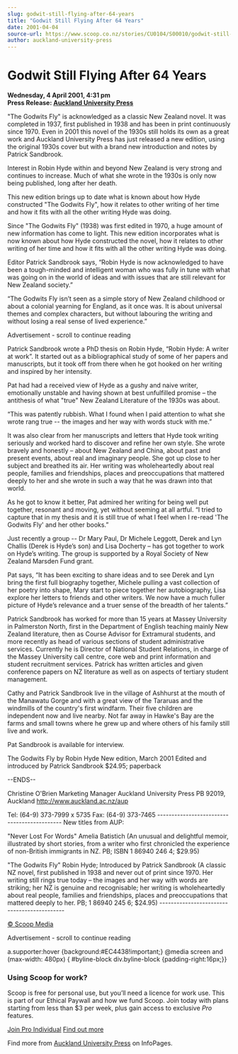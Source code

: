 ```yaml
---
slug: godwit-still-flying-after-64-years
title: "Godwit Still Flying After 64 Years"
date: 2001-04-04
source-url: https://www.scoop.co.nz/stories/CU0104/S00010/godwit-still-flying-after-64-years.htm
author: auckland-university-press
---
```

Godwit Still Flying After 64 Years
==================================

**Wednesday, 4 April 2001, 4:31 pm**  
**Press Release: [Auckland University Press](https://info.scoop.co.nz/Auckland_University_Press)**

"The Godwits Fly" is acknowledged as a classic New Zealand novel. It was completed in 1937, first published in 1938 and has been in print continuously since 1970. Even in 2001 this novel of the 1930s still holds its own as a great work and Auckland University Press has just released a new edition, using the original 1930s cover but with a brand new introduction and notes by Patrick Sandbrook.

Interest in Robin Hyde within and beyond New Zealand is very strong and continues to increase. Much of what she wrote in the 1930s is only now being published, long after her death.

This new edition brings up to date what is known about how Hyde constructed "The Godwits Fly", how it relates to other writing of her time and how it fits with all the other writing Hyde was doing.

Since "The Godwits Fly" (1938) was first edited in 1970, a huge amount of new information has come to light. This new edition incorporates what is now known about how Hyde constructed the novel, how it relates to other writing of her time and how it fits with all the other writing Hyde was doing.

Editor Patrick Sandbrook says, “Robin Hyde is now acknowledged to have been a tough-minded and intelligent woman who was fully in tune with what was going on in the world of ideas and with issues that are still relevant for New Zealand society.”

“The Godwits Fly isn’t seen as a simple story of New Zealand childhood or about a colonial yearning for England, as it once was. It is about universal themes and complex characters, but without labouring the writing and without losing a real sense of lived experience.”

Advertisement - scroll to continue reading





Patrick Sandbrook wrote a PhD thesis on Robin Hyde, “Robin Hyde: A writer at work”. It started out as a bibliographical study of some of her papers and manuscripts, but it took off from there when he got hooked on her writing and inspired by her intensity.

Pat had had a received view of Hyde as a gushy and naive writer, emotionally unstable and having shown at best unfulfilled promise – the antithesis of what "true" New Zealand Literature of the 1930s was about.

“This was patently rubbish. What I found when I paid attention to what she wrote rang true -- the images and her way with words stuck with me.”

It was also clear from her manuscripts and letters that Hyde took writing seriously and worked hard to discover and refine her own style. She wrote bravely and honestly – about New Zealand and China, about past and present events, about real and imaginary people. She got up close to her subject and breathed its air. Her writing was wholeheartedly about real people, families and friendships, places and preoccupations that mattered deeply to her and she wrote in such a way that he was drawn into that world.

As he got to know it better, Pat admired her writing for being well put together, resonant and moving, yet without seeming at all artful. “I tried to capture that in my thesis and it is still true of what I feel when I re-read 'The Godwits Fly' and her other books.”

Just recently a group -- Dr Mary Paul, Dr Michele Leggott, Derek and Lyn Challis (Derek is Hyde’s son) and Lisa Docherty – has got together to work on Hyde’s writing. The group is supported by a Royal Society of New Zealand Marsden Fund grant.

Pat says, “It has been exciting to share ideas and to see Derek and Lyn bring the first full biography together, Michele pulling a vast collection of her poetry into shape, Mary start to piece together her autobiography, Lisa explore her letters to friends and other writers. We now have a much fuller picture of Hyde’s relevance and a truer sense of the breadth of her talents.”

Patrick Sandbrook has worked for more than 15 years at Massey University in Palmerston North, first in the Department of English teaching mainly New Zealand literature, then as Course Advisor for Extramural students, and more recently as head of various sections of student administrative services. Currently he is Director of National Student Relations, in charge of the Massey University call centre, core web and print information and student recruitment services. Patrick has written articles and given conference papers on NZ literature as well as on aspects of tertiary student management.

Cathy and Patrick Sandbrook live in the village of Ashhurst at the mouth of the Manawatu Gorge and with a great view of the Tararuas and the windmills of the country's first windfarm. Their five children are independent now and live nearby. Not far away in Hawke's Bay are the farms and small towns where he grew up and where others of his family still live and work.

Pat Sandbrook is available for interview.

The Godwits Fly by Robin Hyde New edition, March 2001 Edited and introduced by Patrick Sandbrook $24.95; paperback

\--ENDS--

Christine O'Brien Marketing Manager Auckland University Press PB 92019, Auckland http://www.auckland.ac.nz/aup

Tel: (64-9) 373-7999 x 5735 Fax: (64-9) 373-7465 -------------------------------------------- New titles from AUP:

"Never Lost For Words" Amelia Batistich (An unusual and delightful memoir, illustrated by short stories, from a writer who first chronicled the experience of non-British immigrants in NZ. PB; ISBN 1 86940 246 4; $29.95)

"The Godwits Fly" Robin Hyde; Introduced by Patrick Sandbrook (A classic NZ novel, first published in 1938 and never out of print since 1970. Her writing still rings true today – the images and her way with words are striking; her NZ is genuine and recognisable; her writing is wholeheartedly about real people, families and friendships, places and preoccupations that mattered deeply to her. PB; 1 86940 245 6; $24.95) --------------------------------------------

  

[© Scoop Media](http://www.scoop.co.nz/about/terms.html)  

Advertisement - scroll to continue reading



a.supporter:hover {background:#EC4438!important;} @media screen and (max-width: 480px) { #byline-block div.byline-block {padding-right:16px;}}

### Using Scoop for work?

Scoop is free for personal use, but you’ll need a licence for work use. This is part of our Ethical Paywall and how we fund Scoop. Join today with plans starting from less than $3 per week, plus gain access to exclusive _Pro_ features.  
  
[Join Pro Individual](https://pro.scoop.co.nz/Individual/?from=ProIn24) [Find out more](https://pro.scoop.co.nz/using-scoop-for-work/?from=ProIn24)

Find more from [Auckland University Press](https://info.scoop.co.nz/Auckland_University_Press) on InfoPages.